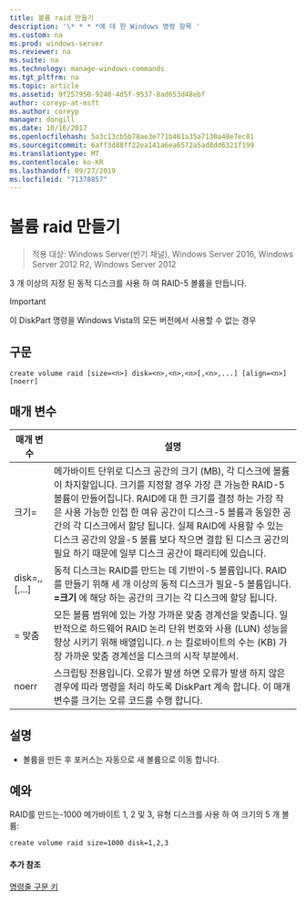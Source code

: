 ```yaml
---
title: 볼륨 raid 만들기
description: '\* * * *에 대 한 Windows 명령 항목 '
ms.custom: na
ms.prod: windows-server
ms.reviewer: na
ms.suite: na
ms.technology: manage-windows-commands
ms.tgt_pltfrm: na
ms.topic: article
ms.assetid: 9f257950-9240-4d5f-9537-8ad653d48ebf
author: coreyp-at-msft
ms.author: coreyp
manager: dongill
ms.date: 10/16/2017
ms.openlocfilehash: 5a3c13cb5b78ae3e771b461a35a7130a48e7ec01
ms.sourcegitcommit: 6aff3d88ff22ea141a6ea6572a5ad8dd6321f199
ms.translationtype: MT
ms.contentlocale: ko-KR
ms.lasthandoff: 09/27/2019
ms.locfileid: "71378857"
---
```

# <a name="create-volume-raid"></a>볼륨 raid 만들기

>적용 대상: Windows Server(반기 채널), Windows Server 2016, Windows Server 2012 R2, Windows Server 2012

3 개 이상의 지정 된 동적 디스크를 사용 하 여 RAID\-5 볼륨을 만듭니다.  
  
> [!IMPORTANT]  
> 이 DiskPart 명령을 Windows Vista의 모든 버전에서 사용할 수 없는 경우  
  
  
  
## <a name="syntax"></a>구문  
  
```  
create volume raid [size=<n>] disk=<n>,<n>,<n>[,<n>,...] [align=<n>] [noerr]  
```  
  
## <a name="parameters"></a>매개 변수  
  
|           매개 변수           |                                                                                                                                                                                                                                              설명                                                                                                                                                                                                                                              |
|-------------------------------|-------------------------------------------------------------------------------------------------------------------------------------------------------------------------------------------------------------------------------------------------------------------------------------------------------------------------------------------------------------------------------------------------------------------------------------------------------------------------------------------------------|
|           크기\=<n>           | 메가바이트 단위로 디스크 공간의 크기 \(MB\), 각 디스크에 볼륨이 차지할입니다. 크기를 지정할 경우 가장 큰 가능한 RAID\-5 볼륨이 만들어집니다. RAID에 대 한 크기를 결정 하는 가장 작은 사용 가능한 인접 한 여유 공간이 디스크\-5 볼륨과 동일한 공간의 각 디스크에서 할당 됩니다. 실제 RAID에 사용할 수 있는 디스크 공간의 양을\-5 볼륨 보다 작으면 결합 된 디스크 공간의 필요 하기 때문에 일부 디스크 공간이 패리티에 있습니다. |
| disk\=<n>,<n>,<n>\[<n>,...\] |                                                                                                                                               동적 디스크는 RAID를 만드는 데 기반이\-5 볼륨입니다. RAID를 만들기 위해 세 개 이상의 동적 디스크가 필요\-5 볼륨입니다. **\=<n>크기** 에 해당 하는 공간의 크기는 각 디스크에 할당 됩니다.                                                                                                                                                |
|          \=<n> 맞춤           |                                                                                                                   모든 볼륨 범위에 있는 가장 가까운 맞춤 경계선을 맞춥니다. 일반적으로 하드웨어 RAID 논리 단위 번호와 사용 \(LUN\) 성능을 향상 시키기 위해 배열입니다. *n* 는 킬로바이트의 수는 \(KB\) 가장 가까운 맞춤 경계선을 디스크의 시작 부분에서.                                                                                                                   |
|             noerr             |                                                                                                                                                 스크립팅 전용입니다. 오류가 발생 하면 오류가 발생 하지 않은 경우에 따라 명령을 처리 하도록 DiskPart 계속 합니다. 이 매개 변수를 크기는 오류 코드를 수행 합니다.                                                                                                                                                  |
  
## <a name="remarks"></a>설명  
  
-   볼륨을 만든 후 포커스는 자동으로 새 볼륨으로 이동 합니다.  
  
## <a name="BKMK_examples"></a>예와  
RAID를 만드는\-1000 메가바이트 1, 2 및 3, 유형 디스크를 사용 하 여 크기의 5 개 볼륨:  
  
```  
create volume raid size=1000 disk=1,2,3  
```  
  
#### <a name="additional-references"></a>추가 참조  
[명령줄 구문 키](command-line-syntax-key.md)  
  

  

